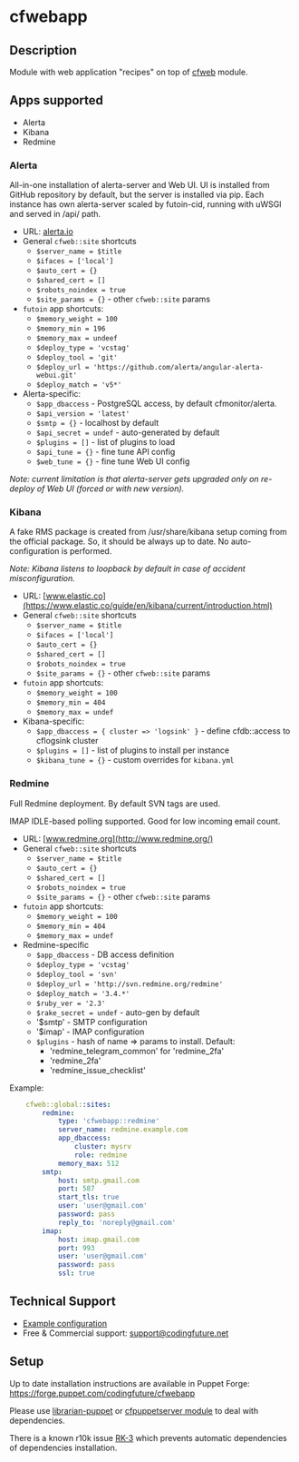 # cfwebapp

## Description

Module with web application "recipes" on top of [cfweb](https://codingfuture.net/docs/cfweb) module.

## Apps supported

* Alerta
* Kibana
* Redmine

### Alerta

All-in-one installation of alerta-server and Web UI. UI is installed from GitHub repository by default, but
the server is installed via pip. Each instance has own alerta-server scaled by futoin-cid, running
with uWSGI and served in /api/ path.

* URL: [alerta.io](http://alerta.io)
* General `cfweb::site` shortcuts
    * `$server_name = $title`
    * `$ifaces = ['local']`
    * `$auto_cert = {}`
    * `$shared_cert = []`
    * `$robots_noindex = true`
    * `$site_params = {}` - other `cfweb::site` params
* `futoin` app shortcuts:
    * `$memory_weight = 100`
    * `$memory_min = 196`
    * `$memory_max = undeef`
    * `$deploy_type = 'vcstag'`
    * `$deploy_tool = 'git'`
    * `$deploy_url = 'https://github.com/alerta/angular-alerta-webui.git'`
    * `$deploy_match = 'v5*'`
* Alerta-specific:
    * `$app_dbaccess` - PostgreSQL access, by default cfmonitor/alerta.
    * `$api_version = 'latest'`
    * `$smtp = {}` - localhost by default
    * `$api_secret = undef` - auto-generated by default
    * `$plugins = []` - list of plugins to load
    * `$api_tune = {}` - fine tune API config
    * `$web_tune = {}` - fine tune Web UI config

*Note: current limitation is that alerta-server gets upgraded only on re-deploy of Web UI (forced or with new version).*

### Kibana

A fake RMS package is created from /usr/share/kibana setup coming from the official package. So, it should be
always up to date. No auto-configuration is performed.

*Note: Kibana listens to loopback by default in case of accident misconfiguration.*

* URL: [www.elastic.co](https://www.elastic.co/guide/en/kibana/current/introduction.html)
* General `cfweb::site` shortcuts
    * `$server_name = $title`
    * `$ifaces = ['local']`
    * `$auto_cert = {}`
    * `$shared_cert = []`
    * `$robots_noindex = true`
    * `$site_params = {}` - other `cfweb::site` params
* `futoin` app shortcuts:
    * `$memory_weight = 100`
    * `$memory_min = 404`
    * `$memory_max = undef`
* Kibana-specific:
    * `$app_dbaccess = { cluster => 'logsink' }` - define cfdb::access to cflogsink cluster
    * `$plugins = []` - list of plugins to install per instance
    * `$kibana_tune = {}` - custom overrides for `kibana.yml`


### Redmine

Full Redmine deployment. By default SVN tags are used.

IMAP IDLE-based polling supported. Good for low incoming email count.

* URL: [www.redmine.org](http://www.redmine.org/)
* General `cfweb::site` shortcuts
    * `$server_name = $title`
    * `$auto_cert = {}`
    * `$shared_cert = []`
    * `$robots_noindex = true`
    * `$site_params = {}` - other `cfweb::site` params
* `futoin` app shortcuts:
    * `$memory_weight = 100`
    * `$memory_min = 404`
    * `$memory_max = undef`
* Redmine-specific
    * `$app_dbaccess` - DB access definition
    * `$deploy_type = 'vcstag'`
    * `$deploy_tool = 'svn'`
    * `$deploy_url = 'http://svn.redmine.org/redmine'`
    * `$deploy_match = '3.4.*'`
    * `$ruby_ver = '2.3'`
    * `$rake_secret = undef` - auto-gen by default
    * '$smtp' - SMTP configuration
    * '$imap' - IMAP configuration
    * `$plugins` - hash of name => params to install. Default:
        * 'redmine_telegram_common' for 'redmine_2fa'
        * 'redmine_2fa'
        * 'redmine_issue_checklist'

Example:

```yaml
    cfweb::global::sites:
        redmine:
            type: 'cfwebapp::redmine'
            server_name: redmine.example.com
            app_dbaccess:
                cluster: mysrv
                role: redmine
            memory_max: 512
        smtp:
            host: smtp.gmail.com
            port: 587
            start_tls: true
            user: 'user@gmail.com'
            password: pass
            reply_to: 'noreply@gmail.com'
        imap:
            host: imap.gmail.com
            port: 993
            user: 'user@gmail.com'
            password: pass
            ssl: true
```


## Technical Support

* [Example configuration](https://github.com/codingfuture/puppet-test)
* Free & Commercial support: [support@codingfuture.net](mailto:support@codingfuture.net)

## Setup

Up to date installation instructions are available in Puppet Forge: https://forge.puppet.com/codingfuture/cfwebapp

Please use [librarian-puppet](https://rubygems.org/gems/librarian-puppet/) or
[cfpuppetserver module](https://codingfuture.net/docs/cfpuppetserver) to deal with dependencies.

There is a known r10k issue [RK-3](https://tickets.puppetlabs.com/browse/RK-3) which prevents
automatic dependencies of dependencies installation.
